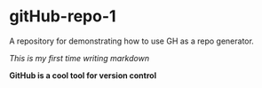 # gitHub-repo-1
A repository for demonstrating how to use GH as a repo generator. 


*This is my first time writing markdown* 

**GitHub is a cool tool for version control**
